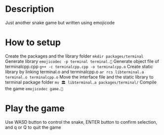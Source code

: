 # Description
Just another snake game but written using emojicode
# How to setup
Create the packages and the library folder
```mkdir packages/terminal```
Generate library
```emojicodec -p terminal terminal.🍇```
Generate object file of terminalcpp.cpp
```g++ -c terminalcpp.cpp -o terminalcpp.o```
Create static library by linking terminal.o and terminalcpp.o
```ar rcs libterminal.a terminal.o terminalcpp.o```
Move the interface file and the static library to terminal package folder
```mv 🏛 libterminal.a packages/terminal/```
Compile the game
```emojicodec game.🍇```
# Play the game
Use WASD button to control the snake, ENTER button to confirm selection, and q or Q to quit the game
